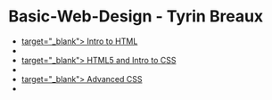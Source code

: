 # Basic-Web-Design - Tyrin Breaux


<ul>
    <li><a href="Intro_to_html/index.html"> target="_blank"> Intro to HTML</a><li>
    <li><a href="HTML5_to_into_css/index.html"> target="_blank"> HTML5 and Intro to CSS</a><li>
    <li><a href="adv_css/index.html"> target="_blank"> Advanced CSS</a><li>
</ul>